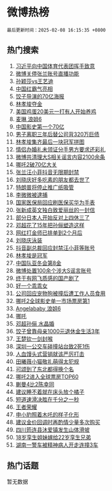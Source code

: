 # 微博热榜

`最后更新时间：2025-02-08 16:15:35 +0800`

## 热门搜索

1. [习近平向中国体育代表团挥手致意](https://m.weibo.cn/search?containerid=100103type%3D1%26t%3D10%26q%3D%23%E4%B9%A0%E8%BF%91%E5%B9%B3%E5%90%91%E4%B8%AD%E5%9B%BD%E4%BD%93%E8%82%B2%E4%BB%A3%E8%A1%A8%E5%9B%A2%E6%8C%A5%E6%89%8B%E8%87%B4%E6%84%8F%23&stream_entry_id=51&isnewpage=1&extparam=seat%3D1%26pos%3D0%26filter_type%3Drealtimehot%26stream_entry_id%3D51%26c_type%3D51%26dgr%3D0%26cate%3D10103%26q%3D%2523%25E4%25B9%25A0%25E8%25BF%2591%25E5%25B9%25B3%25E5%2590%2591%25E4%25B8%25AD%25E5%259B%25BD%25E4%25BD%2593%25E8%2582%25B2%25E4%25BB%25A3%25E8%25A1%25A8%25E5%259B%25A2%25E6%258C%25A5%25E6%2589%258B%25E8%2587%25B4%25E6%2584%258F%2523%26display_time%3D1739002533%26pre_seqid%3D173900253388201130288129)
1. [微博关停张兰账号直播功能](https://m.weibo.cn/search?containerid=100103type%3D1%26t%3D10%26q%3D%23%E5%BE%AE%E5%8D%9A%E5%85%B3%E5%81%9C%E5%BC%A0%E5%85%B0%E8%B4%A6%E5%8F%B7%E7%9B%B4%E6%92%AD%E5%8A%9F%E8%83%BD%23&stream_entry_id=31&isnewpage=1&extparam=seat%3D1%26pos%3D0%26lcate%3D5001%26realpos%3D1%26q%3D%2523%25E5%25BE%25AE%25E5%258D%259A%25E5%2585%25B3%25E5%2581%259C%25E5%25BC%25A0%25E5%2585%25B0%25E8%25B4%25A6%25E5%258F%25B7%25E7%259B%25B4%25E6%2592%25AD%25E5%258A%259F%25E8%2583%25BD%2523%26dgr%3D0%26filter_type%3Drealtimehot%26flag%3D4%26c_type%3D31%26stream_entry_id%3D31%26cate%3D5001%26band_rank%3D1%26display_time%3D1739002533%26pre_seqid%3D173900253388201130288129)
1. [孙颖莎vs王艺迪](https://m.weibo.cn/search?containerid=100103type%3D1%26t%3D10%26q%3D%23%E5%AD%99%E9%A2%96%E8%8E%8Evs%E7%8E%8B%E8%89%BA%E8%BF%AA%23&stream_entry_id=31&isnewpage=1&extparam=seat%3D1%26pos%3D1%26lcate%3D5001%26realpos%3D2%26q%3D%2523%25E5%25AD%2599%25E9%25A2%2596%25E8%258E%258Evs%25E7%258E%258B%25E8%2589%25BA%25E8%25BF%25AA%2523%26dgr%3D0%26filter_type%3Drealtimehot%26flag%3D1%26c_type%3D31%26stream_entry_id%3D31%26cate%3D5001%26band_rank%3D2%26display_time%3D1739002533%26pre_seqid%3D173900253388201130288129)
1. [中国红霸气亮相](https://m.weibo.cn/search?containerid=100103type%3D1%26t%3D10%26q%3D%23%E4%B8%AD%E5%9B%BD%E7%BA%A2%E9%9C%B8%E6%B0%94%E4%BA%AE%E7%9B%B8%23&stream_entry_id=31&isnewpage=1&extparam=seat%3D1%26pos%3D2%26lcate%3D5001%26realpos%3D3%26q%3D%2523%25E4%25B8%25AD%25E5%259B%25BD%25E7%25BA%25A2%25E9%259C%25B8%25E6%25B0%2594%25E4%25BA%25AE%25E7%259B%25B8%2523%26dgr%3D0%26filter_type%3Drealtimehot%26flag%3D0%26c_type%3D31%26stream_entry_id%3D31%26cate%3D5001%26band_rank%3D3%26display_time%3D1739002533%26pre_seqid%3D173900253388201130288129)
1. [饺子导演的70亿海报](https://m.weibo.cn/search?containerid=100103type%3D1%26t%3D10%26q%3D%23%E9%A5%BA%E5%AD%90%E5%AF%BC%E6%BC%94%E7%9A%8470%E4%BA%BF%E6%B5%B7%E6%8A%A5%23&stream_entry_id=31&isnewpage=1&extparam=seat%3D1%26pos%3D3%26lcate%3D5001%26realpos%3D4%26q%3D%2523%25E9%25A5%25BA%25E5%25AD%2590%25E5%25AF%25BC%25E6%25BC%2594%25E7%259A%258470%25E4%25BA%25BF%25E6%25B5%25B7%25E6%258A%25A5%2523%26dgr%3D0%26filter_type%3Drealtimehot%26flag%3D2%26c_type%3D31%26stream_entry_id%3D31%26cate%3D5001%26band_rank%3D4%26display_time%3D1739002533%26pre_seqid%3D173900253388201130288129)
1. [林孝埈夺金](https://m.weibo.cn/search?containerid=100103type%3D1%26t%3D10%26q%3D%23%E6%9E%97%E5%AD%9D%E5%9F%88%E5%A4%BA%E9%87%91%23&stream_entry_id=31&isnewpage=1&extparam=seat%3D1%26pos%3D4%26lcate%3D5001%26realpos%3D5%26q%3D%2523%25E6%259E%2597%25E5%25AD%259D%25E5%259F%2588%25E5%25A4%25BA%25E9%2587%2591%2523%26dgr%3D0%26filter_type%3Drealtimehot%26flag%3D16%26c_type%3D31%26stream_entry_id%3D31%26cate%3D5001%26band_rank%3D5%26display_time%3D1739002533%26pre_seqid%3D173900253388201130288129)
1. [美国鸡蛋20美元一打有人开始养鸡](https://m.weibo.cn/search?containerid=100103type%3D1%26t%3D10%26q%3D%23%E7%BE%8E%E5%9B%BD%E9%B8%A1%E8%9B%8B20%E7%BE%8E%E5%85%83%E4%B8%80%E6%89%93%E6%9C%89%E4%BA%BA%E5%BC%80%E5%A7%8B%E5%85%BB%E9%B8%A1%23&stream_entry_id=31&isnewpage=1&extparam=seat%3D1%26pos%3D5%26lcate%3D5001%26realpos%3D6%26q%3D%2523%25E7%25BE%258E%25E5%259B%25BD%25E9%25B8%25A1%25E8%259B%258B20%25E7%25BE%258E%25E5%2585%2583%25E4%25B8%2580%25E6%2589%2593%25E6%259C%2589%25E4%25BA%25BA%25E5%25BC%2580%25E5%25A7%258B%25E5%2585%25BB%25E9%25B8%25A1%2523%26dgr%3D0%26filter_type%3Drealtimehot%26flag%3D1%26c_type%3D31%26stream_entry_id%3D31%26cate%3D5001%26band_rank%3D6%26display_time%3D1739002533%26pre_seqid%3D173900253388201130288129)
1. [麦琳 浪姐6](https://m.weibo.cn/search?containerid=100103type%3D1%26t%3D10%26q%3D%E9%BA%A6%E7%90%B3+%E6%B5%AA%E5%A7%906&stream_entry_id=31&isnewpage=1&extparam=seat%3D1%26pos%3D6%26lcate%3D5001%26realpos%3D7%26q%3D%25E9%25BA%25A6%25E7%2590%25B3%2520%25E6%25B5%25AA%25E5%25A7%25906%26dgr%3D0%26filter_type%3Drealtimehot%26flag%3D1%26c_type%3D31%26stream_entry_id%3D31%26cate%3D5001%26band_rank%3D7%26display_time%3D1739002533%26pre_seqid%3D173900253388201130288129)
1. [中国影史第一个70亿](https://m.weibo.cn/search?containerid=100103type%3D1%26t%3D10%26q%3D%23%E4%B8%AD%E5%9B%BD%E5%BD%B1%E5%8F%B2%E7%AC%AC%E4%B8%80%E4%B8%AA70%E4%BA%BF%23&stream_entry_id=31&isnewpage=1&extparam=seat%3D1%26pos%3D7%26lcate%3D5001%26realpos%3D8%26q%3D%2523%25E4%25B8%25AD%25E5%259B%25BD%25E5%25BD%25B1%25E5%258F%25B2%25E7%25AC%25AC%25E4%25B8%2580%25E4%25B8%25AA70%25E4%25BA%25BF%2523%26dgr%3D0%26filter_type%3Drealtimehot%26flag%3D0%26c_type%3D31%26stream_entry_id%3D31%26cate%3D5001%26band_rank%3D8%26display_time%3D1739002533%26pre_seqid%3D173900253388201130288129)
1. [男子离职三年后替公司背320万巨债](https://m.weibo.cn/search?containerid=100103type%3D1%26t%3D10%26q%3D%23%E7%94%B7%E5%AD%90%E7%A6%BB%E8%81%8C%E4%B8%89%E5%B9%B4%E5%90%8E%E6%9B%BF%E5%85%AC%E5%8F%B8%E8%83%8C320%E4%B8%87%E5%B7%A8%E5%80%BA%23&stream_entry_id=31&isnewpage=1&extparam=seat%3D1%26pos%3D8%26lcate%3D5001%26realpos%3D9%26q%3D%2523%25E7%2594%25B7%25E5%25AD%2590%25E7%25A6%25BB%25E8%2581%258C%25E4%25B8%2589%25E5%25B9%25B4%25E5%2590%258E%25E6%259B%25BF%25E5%2585%25AC%25E5%258F%25B8%25E8%2583%258C320%25E4%25B8%2587%25E5%25B7%25A8%25E5%2580%25BA%2523%26dgr%3D0%26filter_type%3Drealtimehot%26flag%3D1%26c_type%3D31%26stream_entry_id%3D31%26cate%3D5001%26band_rank%3D9%26display_time%3D1739002533%26pre_seqid%3D173900253388201130288129)
1. [林孝埈集齐最后一块冠军拼图](https://m.weibo.cn/search?containerid=100103type%3D1%26t%3D10%26q%3D%23%E6%9E%97%E5%AD%9D%E5%9F%88%E9%9B%86%E9%BD%90%E6%9C%80%E5%90%8E%E4%B8%80%E5%9D%97%E5%86%A0%E5%86%9B%E6%8B%BC%E5%9B%BE%23&stream_entry_id=31&isnewpage=1&extparam=seat%3D1%26pos%3D9%26lcate%3D5001%26realpos%3D10%26q%3D%2523%25E6%259E%2597%25E5%25AD%259D%25E5%259F%2588%25E9%259B%2586%25E9%25BD%2590%25E6%259C%2580%25E5%2590%258E%25E4%25B8%2580%25E5%259D%2597%25E5%2586%25A0%25E5%2586%259B%25E6%258B%25BC%25E5%259B%25BE%2523%26dgr%3D0%26filter_type%3Drealtimehot%26flag%3D1%26c_type%3D31%26stream_entry_id%3D31%26cate%3D5001%26band_rank%3D10%26display_time%3D1739002533%26pre_seqid%3D173900253388201130288129)
1. [情侣办婚礼未领证分手男方要求还彩礼](https://m.weibo.cn/search?containerid=100103type%3D1%26t%3D10%26q%3D%23%E6%83%85%E4%BE%A3%E5%8A%9E%E5%A9%9A%E7%A4%BC%E6%9C%AA%E9%A2%86%E8%AF%81%E5%88%86%E6%89%8B%E7%94%B7%E6%96%B9%E8%A6%81%E6%B1%82%E8%BF%98%E5%BD%A9%E7%A4%BC%23&stream_entry_id=31&isnewpage=1&extparam=seat%3D1%26pos%3D10%26lcate%3D5001%26realpos%3D11%26q%3D%2523%25E6%2583%2585%25E4%25BE%25A3%25E5%258A%259E%25E5%25A9%259A%25E7%25A4%25BC%25E6%259C%25AA%25E9%25A2%2586%25E8%25AF%2581%25E5%2588%2586%25E6%2589%258B%25E7%2594%25B7%25E6%2596%25B9%25E8%25A6%2581%25E6%25B1%2582%25E8%25BF%2598%25E5%25BD%25A9%25E7%25A4%25BC%2523%26dgr%3D0%26filter_type%3Drealtimehot%26flag%3D1%26c_type%3D31%26stream_entry_id%3D31%26cate%3D5001%26band_rank%3D11%26display_time%3D1739002533%26pre_seqid%3D173900253388201130288129)
1. [微博共清理大S相关谣言内容2100余条](https://m.weibo.cn/search?containerid=100103type%3D1%26t%3D10%26q%3D%23%E5%BE%AE%E5%8D%9A%E5%85%B1%E6%B8%85%E7%90%86%E5%A4%A7S%E7%9B%B8%E5%85%B3%E8%B0%A3%E8%A8%80%E5%86%85%E5%AE%B92100%E4%BD%99%E6%9D%A1%23&stream_entry_id=31&isnewpage=1&extparam=seat%3D1%26pos%3D11%26lcate%3D5001%26realpos%3D12%26q%3D%2523%25E5%25BE%25AE%25E5%258D%259A%25E5%2585%25B1%25E6%25B8%2585%25E7%2590%2586%25E5%25A4%25A7S%25E7%259B%25B8%25E5%2585%25B3%25E8%25B0%25A3%25E8%25A8%2580%25E5%2586%2585%25E5%25AE%25B92100%25E4%25BD%2599%25E6%259D%25A1%2523%26dgr%3D0%26filter_type%3Drealtimehot%26flag%3D1%26c_type%3D31%26stream_entry_id%3D31%26cate%3D5001%26band_rank%3D12%26display_time%3D1739002533%26pre_seqid%3D173900253388201130288129)
1. [哪吒2破70亿大关](https://m.weibo.cn/search?containerid=100103type%3D1%26t%3D10%26q%3D%23%E5%93%AA%E5%90%922%E7%A0%B470%E4%BA%BF%E5%A4%A7%E5%85%B3%23&stream_entry_id=31&isnewpage=1&extparam=seat%3D1%26pos%3D12%26lcate%3D5001%26realpos%3D13%26q%3D%2523%25E5%2593%25AA%25E5%2590%25922%25E7%25A0%25B470%25E4%25BA%25BF%25E5%25A4%25A7%25E5%2585%25B3%2523%26dgr%3D0%26filter_type%3Drealtimehot%26flag%3D0%26c_type%3D31%26stream_entry_id%3D31%26cate%3D5001%26band_rank%3D13%26display_time%3D1739002533%26pre_seqid%3D173900253388201130288129)
1. [张兰汪小菲抖音无限期封禁](https://m.weibo.cn/search?containerid=100103type%3D1%26t%3D10%26q%3D%23%E5%BC%A0%E5%85%B0%E6%B1%AA%E5%B0%8F%E8%8F%B2%E6%8A%96%E9%9F%B3%E6%97%A0%E9%99%90%E6%9C%9F%E5%B0%81%E7%A6%81%23&stream_entry_id=31&isnewpage=1&extparam=seat%3D1%26pos%3D13%26lcate%3D5001%26realpos%3D14%26q%3D%2523%25E5%25BC%25A0%25E5%2585%25B0%25E6%25B1%25AA%25E5%25B0%258F%25E8%258F%25B2%25E6%258A%2596%25E9%259F%25B3%25E6%2597%25A0%25E9%2599%2590%25E6%259C%259F%25E5%25B0%2581%25E7%25A6%2581%2523%26dgr%3D0%26filter_type%3Drealtimehot%26flag%3D2%26c_type%3D31%26stream_entry_id%3D31%26cate%3D5001%26band_rank%3D14%26display_time%3D1739002533%26pre_seqid%3D173900253388201130288129)
1. [刘晓庆好多吃素的朋友都去世了](https://m.weibo.cn/search?containerid=100103type%3D1%26t%3D10%26q%3D%23%E5%88%98%E6%99%93%E5%BA%86%E5%A5%BD%E5%A4%9A%E5%90%83%E7%B4%A0%E7%9A%84%E6%9C%8B%E5%8F%8B%E9%83%BD%E5%8E%BB%E4%B8%96%E4%BA%86%23&stream_entry_id=31&isnewpage=1&extparam=seat%3D1%26pos%3D14%26lcate%3D5001%26realpos%3D15%26q%3D%2523%25E5%2588%2598%25E6%2599%2593%25E5%25BA%2586%25E5%25A5%25BD%25E5%25A4%259A%25E5%2590%2583%25E7%25B4%25A0%25E7%259A%2584%25E6%259C%258B%25E5%258F%258B%25E9%2583%25BD%25E5%258E%25BB%25E4%25B8%2596%25E4%25BA%2586%2523%26dgr%3D0%26filter_type%3Drealtimehot%26flag%3D2%26c_type%3D31%26stream_entry_id%3D31%26cate%3D5001%26band_rank%3D15%26display_time%3D1739002533%26pre_seqid%3D173900253388201130288129)
1. [特朗普将停止推广纸吸管](https://m.weibo.cn/search?containerid=100103type%3D1%26t%3D10%26q%3D%23%E7%89%B9%E6%9C%97%E6%99%AE%E5%B0%86%E5%81%9C%E6%AD%A2%E6%8E%A8%E5%B9%BF%E7%BA%B8%E5%90%B8%E7%AE%A1%23&stream_entry_id=31&isnewpage=1&extparam=seat%3D1%26pos%3D15%26lcate%3D5001%26realpos%3D16%26q%3D%2523%25E7%2589%25B9%25E6%259C%2597%25E6%2599%25AE%25E5%25B0%2586%25E5%2581%259C%25E6%25AD%25A2%25E6%258E%25A8%25E5%25B9%25BF%25E7%25BA%25B8%25E5%2590%25B8%25E7%25AE%25A1%2523%26dgr%3D0%26filter_type%3Drealtimehot%26flag%3D1%26c_type%3D31%26stream_entry_id%3D31%26cate%3D5001%26band_rank%3D16%26display_time%3D1739002533%26pre_seqid%3D173900253388201130288129)
1. [李微微被逮捕](https://m.weibo.cn/search?containerid=100103type%3D1%26t%3D10%26q%3D%23%E6%9D%8E%E5%BE%AE%E5%BE%AE%E8%A2%AB%E9%80%AE%E6%8D%95%23&stream_entry_id=31&isnewpage=1&extparam=seat%3D1%26pos%3D16%26lcate%3D5001%26realpos%3D17%26q%3D%2523%25E6%259D%258E%25E5%25BE%25AE%25E5%25BE%25AE%25E8%25A2%25AB%25E9%2580%25AE%25E6%258D%2595%2523%26dgr%3D0%26filter_type%3Drealtimehot%26flag%3D0%26c_type%3D31%26stream_entry_id%3D31%26cate%3D5001%26band_rank%3D17%26display_time%3D1739002533%26pre_seqid%3D173900253388201130288129)
1. [国家医保局回应刷医保买华为手表](https://m.weibo.cn/search?containerid=100103type%3D1%26t%3D10%26q%3D%23%E5%9B%BD%E5%AE%B6%E5%8C%BB%E4%BF%9D%E5%B1%80%E5%9B%9E%E5%BA%94%E5%88%B7%E5%8C%BB%E4%BF%9D%E4%B9%B0%E5%8D%8E%E4%B8%BA%E6%89%8B%E8%A1%A8%23&stream_entry_id=31&isnewpage=1&extparam=seat%3D1%26pos%3D17%26lcate%3D5001%26realpos%3D18%26q%3D%2523%25E5%259B%25BD%25E5%25AE%25B6%25E5%258C%25BB%25E4%25BF%259D%25E5%25B1%2580%25E5%259B%259E%25E5%25BA%2594%25E5%2588%25B7%25E5%258C%25BB%25E4%25BF%259D%25E4%25B9%25B0%25E5%258D%258E%25E4%25B8%25BA%25E6%2589%258B%25E8%25A1%25A8%2523%26dgr%3D0%26filter_type%3Drealtimehot%26flag%3D0%26c_type%3D31%26stream_entry_id%3D31%26cate%3D5001%26band_rank%3D18%26display_time%3D1739002533%26pre_seqid%3D173900253388201130288129)
1. [张新成英文独白致爱丽丝的一封信](https://m.weibo.cn/search?containerid=100103type%3D1%26t%3D10%26q%3D%E5%BC%A0%E6%96%B0%E6%88%90%E8%8B%B1%E6%96%87%E7%8B%AC%E7%99%BD%E8%87%B4%E7%88%B1%E4%B8%BD%E4%B8%9D%E7%9A%84%E4%B8%80%E5%B0%81%E4%BF%A1&stream_entry_id=31&isnewpage=1&extparam=seat%3D1%26pos%3D18%26lcate%3D5001%26realpos%3D19%26q%3D%25E5%25BC%25A0%25E6%2596%25B0%25E6%2588%2590%25E8%258B%25B1%25E6%2596%2587%25E7%258B%25AC%25E7%2599%25BD%25E8%2587%25B4%25E7%2588%25B1%25E4%25B8%25BD%25E4%25B8%259D%25E7%259A%2584%25E4%25B8%2580%25E5%25B0%2581%25E4%25BF%25A1%26dgr%3D0%26filter_type%3Drealtimehot%26flag%3D1%26c_type%3D31%26stream_entry_id%3D31%26cate%3D5001%26band_rank%3D19%26display_time%3D1739002533%26pre_seqid%3D173900253388201130288129)
1. [部分日本人开始反对上四休三了](https://m.weibo.cn/search?containerid=100103type%3D1%26t%3D10%26q%3D%23%E9%83%A8%E5%88%86%E6%97%A5%E6%9C%AC%E4%BA%BA%E5%BC%80%E5%A7%8B%E5%8F%8D%E5%AF%B9%E4%B8%8A%E5%9B%9B%E4%BC%91%E4%B8%89%E4%BA%86%23&stream_entry_id=31&isnewpage=1&extparam=seat%3D1%26pos%3D19%26lcate%3D5001%26realpos%3D20%26q%3D%2523%25E9%2583%25A8%25E5%2588%2586%25E6%2597%25A5%25E6%259C%25AC%25E4%25BA%25BA%25E5%25BC%2580%25E5%25A7%258B%25E5%258F%258D%25E5%25AF%25B9%25E4%25B8%258A%25E5%259B%259B%25E4%25BC%2591%25E4%25B8%2589%25E4%25BA%2586%2523%26dgr%3D0%26filter_type%3Drealtimehot%26flag%3D1%26c_type%3D31%26stream_entry_id%3D31%26cate%3D5001%26band_rank%3D20%26display_time%3D1739002533%26pre_seqid%3D173900253388201130288129)
1. [邓超花了15年把孙俪塑造这样](https://m.weibo.cn/search?containerid=100103type%3D1%26t%3D10%26q%3D%23%E9%82%93%E8%B6%85%E8%8A%B1%E4%BA%8615%E5%B9%B4%E6%8A%8A%E5%AD%99%E4%BF%AA%E5%A1%91%E9%80%A0%E8%BF%99%E6%A0%B7%23&stream_entry_id=31&isnewpage=1&extparam=seat%3D1%26pos%3D20%26lcate%3D5001%26realpos%3D21%26q%3D%2523%25E9%2582%2593%25E8%25B6%2585%25E8%258A%25B1%25E4%25BA%258615%25E5%25B9%25B4%25E6%258A%258A%25E5%25AD%2599%25E4%25BF%25AA%25E5%25A1%2591%25E9%2580%25A0%25E8%25BF%2599%25E6%25A0%25B7%2523%26dgr%3D0%26filter_type%3Drealtimehot%26flag%3D2%26c_type%3D31%26stream_entry_id%3D31%26cate%3D5001%26band_rank%3D21%26display_time%3D1739002533%26pre_seqid%3D173900253388201130288129)
1. [网红打金师已排单到2个月后](https://m.weibo.cn/search?containerid=100103type%3D1%26t%3D10%26q%3D%23%E7%BD%91%E7%BA%A2%E6%89%93%E9%87%91%E5%B8%88%E5%B7%B2%E6%8E%92%E5%8D%95%E5%88%B02%E4%B8%AA%E6%9C%88%E5%90%8E%23&stream_entry_id=31&isnewpage=1&extparam=seat%3D1%26pos%3D21%26lcate%3D5001%26realpos%3D22%26q%3D%2523%25E7%25BD%2591%25E7%25BA%25A2%25E6%2589%2593%25E9%2587%2591%25E5%25B8%2588%25E5%25B7%25B2%25E6%258E%2592%25E5%258D%2595%25E5%2588%25B02%25E4%25B8%25AA%25E6%259C%2588%25E5%2590%258E%2523%26dgr%3D0%26filter_type%3Drealtimehot%26flag%3D1%26c_type%3D31%26stream_entry_id%3D31%26cate%3D5001%26band_rank%3D22%26display_time%3D1739002533%26pre_seqid%3D173900253388201130288129)
1. [刘晓庆泳装](https://m.weibo.cn/search?containerid=100103type%3D1%26t%3D10%26q%3D%E5%88%98%E6%99%93%E5%BA%86%E6%B3%B3%E8%A3%85&stream_entry_id=31&isnewpage=1&extparam=seat%3D1%26pos%3D22%26lcate%3D5001%26realpos%3D23%26q%3D%25E5%2588%2598%25E6%2599%2593%25E5%25BA%2586%25E6%25B3%25B3%25E8%25A3%2585%26dgr%3D0%26filter_type%3Drealtimehot%26flag%3D1%26c_type%3D31%26stream_entry_id%3D31%26cate%3D5001%26band_rank%3D23%26display_time%3D1739002533%26pre_seqid%3D173900253388201130288129)
1. [抖音副总裁回应封禁汪小菲等账号](https://m.weibo.cn/search?containerid=100103type%3D1%26t%3D10%26q%3D%23%E6%8A%96%E9%9F%B3%E5%89%AF%E6%80%BB%E8%A3%81%E5%9B%9E%E5%BA%94%E5%B0%81%E7%A6%81%E6%B1%AA%E5%B0%8F%E8%8F%B2%E7%AD%89%E8%B4%A6%E5%8F%B7%23&stream_entry_id=31&isnewpage=1&extparam=seat%3D1%26pos%3D23%26lcate%3D5001%26realpos%3D24%26q%3D%2523%25E6%258A%2596%25E9%259F%25B3%25E5%2589%25AF%25E6%2580%25BB%25E8%25A3%2581%25E5%259B%259E%25E5%25BA%2594%25E5%25B0%2581%25E7%25A6%2581%25E6%25B1%25AA%25E5%25B0%258F%25E8%258F%25B2%25E7%25AD%2589%25E8%25B4%25A6%25E5%258F%25B7%2523%26dgr%3D0%26filter_type%3Drealtimehot%26flag%3D0%26c_type%3D31%26stream_entry_id%3D31%26cate%3D5001%26band_rank%3D24%26display_time%3D1739002533%26pre_seqid%3D173900253388201130288129)
1. [林孝埈是冠军](https://m.weibo.cn/search?containerid=100103type%3D1%26t%3D10%26q%3D%23%E6%9E%97%E5%AD%9D%E5%9F%88%E6%98%AF%E5%86%A0%E5%86%9B%23&stream_entry_id=31&isnewpage=1&extparam=seat%3D1%26pos%3D24%26lcate%3D5001%26realpos%3D25%26q%3D%2523%25E6%259E%2597%25E5%25AD%259D%25E5%259F%2588%25E6%2598%25AF%25E5%2586%25A0%25E5%2586%259B%2523%26dgr%3D0%26filter_type%3Drealtimehot%26flag%3D0%26c_type%3D31%26stream_entry_id%3D31%26cate%3D5001%26band_rank%3D25%26display_time%3D1739002533%26pre_seqid%3D173900253388201130288129)
1. [中国队亚冬会第8金](https://m.weibo.cn/search?containerid=100103type%3D1%26t%3D10%26q%3D%E4%B8%AD%E5%9B%BD%E9%98%9F%E4%BA%9A%E5%86%AC%E4%BC%9A%E7%AC%AC8%E9%87%91&stream_entry_id=31&isnewpage=1&extparam=seat%3D1%26pos%3D25%26lcate%3D5001%26realpos%3D26%26q%3D%25E4%25B8%25AD%25E5%259B%25BD%25E9%2598%259F%25E4%25BA%259A%25E5%2586%25AC%25E4%25BC%259A%25E7%25AC%25AC8%25E9%2587%2591%26dgr%3D0%26filter_type%3Drealtimehot%26flag%3D1%26c_type%3D31%26stream_entry_id%3D31%26cate%3D5001%26band_rank%3D26%26display_time%3D1739002533%26pre_seqid%3D173900253388201130288129)
1. [微博处置100余个涉大S谣言账号](https://m.weibo.cn/search?containerid=100103type%3D1%26t%3D10%26q%3D%23%E5%BE%AE%E5%8D%9A%E5%A4%84%E7%BD%AE100%E4%BD%99%E4%B8%AA%E6%B6%89%E5%A4%A7S%E8%B0%A3%E8%A8%80%E8%B4%A6%E5%8F%B7%23&stream_entry_id=31&isnewpage=1&extparam=seat%3D1%26pos%3D26%26lcate%3D5001%26realpos%3D27%26q%3D%2523%25E5%25BE%25AE%25E5%258D%259A%25E5%25A4%2584%25E7%25BD%25AE100%25E4%25BD%2599%25E4%25B8%25AA%25E6%25B6%2589%25E5%25A4%25A7S%25E8%25B0%25A3%25E8%25A8%2580%25E8%25B4%25A6%25E5%258F%25B7%2523%26dgr%3D0%26filter_type%3Drealtimehot%26flag%3D1%26c_type%3D31%26stream_entry_id%3D31%26cate%3D5001%26band_rank%3D27%26display_time%3D1739002533%26pre_seqid%3D173900253388201130288129)
1. [终于有网飞质感的国产剧了](https://m.weibo.cn/search?containerid=100103type%3D1%26t%3D10%26q%3D%E7%BB%88%E4%BA%8E%E6%9C%89%E7%BD%91%E9%A3%9E%E8%B4%A8%E6%84%9F%E7%9A%84%E5%9B%BD%E4%BA%A7%E5%89%A7%E4%BA%86&stream_entry_id=31&isnewpage=1&extparam=seat%3D1%26pos%3D27%26lcate%3D5001%26realpos%3D28%26q%3D%25E7%25BB%2588%25E4%25BA%258E%25E6%259C%2589%25E7%25BD%2591%25E9%25A3%259E%25E8%25B4%25A8%25E6%2584%259F%25E7%259A%2584%25E5%259B%25BD%25E4%25BA%25A7%25E5%2589%25A7%25E4%25BA%2586%26dgr%3D0%26filter_type%3Drealtimehot%26flag%3D1%26c_type%3D31%26stream_entry_id%3D31%26cate%3D5001%26band_rank%3D28%26display_time%3D1739002533%26pre_seqid%3D173900253388201130288129)
1. [好一个乖乖女](https://m.weibo.cn/search?containerid=100103type%3D1%26t%3D10%26q%3D%23%E5%A5%BD%E4%B8%80%E4%B8%AA%E4%B9%96%E4%B9%96%E5%A5%B3%23&stream_entry_id=31&isnewpage=1&extparam=seat%3D1%26pos%3D28%26lcate%3D5001%26realpos%3D29%26q%3D%2523%25E5%25A5%25BD%25E4%25B8%2580%25E4%25B8%25AA%25E4%25B9%2596%25E4%25B9%2596%25E5%25A5%25B3%2523%26dgr%3D0%26filter_type%3Drealtimehot%26flag%3D0%26c_type%3D31%26stream_entry_id%3D31%26cate%3D5001%26band_rank%3D29%26display_time%3D1739002533%26pre_seqid%3D173900253388201130288129)
1. [公司回应宠物狗被撞后遭工作人员食用](https://m.weibo.cn/search?containerid=100103type%3D1%26t%3D10%26q%3D%23%E5%85%AC%E5%8F%B8%E5%9B%9E%E5%BA%94%E5%AE%A0%E7%89%A9%E7%8B%97%E8%A2%AB%E6%92%9E%E5%90%8E%E9%81%AD%E5%B7%A5%E4%BD%9C%E4%BA%BA%E5%91%98%E9%A3%9F%E7%94%A8%23&stream_entry_id=31&isnewpage=1&extparam=seat%3D1%26pos%3D29%26lcate%3D5001%26realpos%3D30%26q%3D%2523%25E5%2585%25AC%25E5%258F%25B8%25E5%259B%259E%25E5%25BA%2594%25E5%25AE%25A0%25E7%2589%25A9%25E7%258B%2597%25E8%25A2%25AB%25E6%2592%259E%25E5%2590%258E%25E9%2581%25AD%25E5%25B7%25A5%25E4%25BD%259C%25E4%25BA%25BA%25E5%2591%2598%25E9%25A3%259F%25E7%2594%25A8%2523%26dgr%3D0%26filter_type%3Drealtimehot%26flag%3D1%26c_type%3D31%26stream_entry_id%3D31%26cate%3D5001%26band_rank%3D30%26display_time%3D1739002533%26pre_seqid%3D173900253388201130288129)
1. [哪吒2全球影史单一市场票房第1](https://m.weibo.cn/search?containerid=100103type%3D1%26t%3D10%26q%3D%23%E5%93%AA%E5%90%922%E5%85%A8%E7%90%83%E5%BD%B1%E5%8F%B2%E5%8D%95%E4%B8%80%E5%B8%82%E5%9C%BA%E7%A5%A8%E6%88%BF%E7%AC%AC1%23&stream_entry_id=31&isnewpage=1&extparam=seat%3D1%26pos%3D30%26lcate%3D5001%26realpos%3D31%26q%3D%2523%25E5%2593%25AA%25E5%2590%25922%25E5%2585%25A8%25E7%2590%2583%25E5%25BD%25B1%25E5%258F%25B2%25E5%258D%2595%25E4%25B8%2580%25E5%25B8%2582%25E5%259C%25BA%25E7%25A5%25A8%25E6%2588%25BF%25E7%25AC%25AC1%2523%26dgr%3D0%26filter_type%3Drealtimehot%26flag%3D0%26c_type%3D31%26stream_entry_id%3D31%26cate%3D5001%26band_rank%3D31%26display_time%3D1739002533%26pre_seqid%3D173900253388201130288129)
1. [Angelababy 浪姐6](https://m.weibo.cn/search?containerid=100103type%3D1%26t%3D10%26q%3DAngelababy+%E6%B5%AA%E5%A7%906&stream_entry_id=31&isnewpage=1&extparam=seat%3D1%26pos%3D31%26lcate%3D5001%26realpos%3D32%26q%3DAngelababy%2520%25E6%25B5%25AA%25E5%25A7%25906%26dgr%3D0%26filter_type%3Drealtimehot%26flag%3D0%26c_type%3D31%26stream_entry_id%3D31%26cate%3D5001%26band_rank%3D32%26display_time%3D1739002533%26pre_seqid%3D173900253388201130288129)
1. [哪吒](https://m.weibo.cn/search?containerid=100103type%3D1%26t%3D10%26q%3D%E5%93%AA%E5%90%92&stream_entry_id=31&isnewpage=1&extparam=seat%3D1%26pos%3D32%26lcate%3D5001%26realpos%3D33%26q%3D%25E5%2593%25AA%25E5%2590%2592%26dgr%3D0%26filter_type%3Drealtimehot%26flag%3D0%26c_type%3D31%26stream_entry_id%3D31%26cate%3D5001%26band_rank%3D33%26display_time%3D1739002533%26pre_seqid%3D173900253388201130288129)
1. [邓超孙俪 水晶婚](https://m.weibo.cn/search?containerid=100103type%3D1%26t%3D10%26q%3D%E9%82%93%E8%B6%85%E5%AD%99%E4%BF%AA+%E6%B0%B4%E6%99%B6%E5%A9%9A&stream_entry_id=31&isnewpage=1&extparam=seat%3D1%26pos%3D33%26lcate%3D5001%26realpos%3D34%26q%3D%25E9%2582%2593%25E8%25B6%2585%25E5%25AD%2599%25E4%25BF%25AA%2520%25E6%25B0%25B4%25E6%2599%25B6%25E5%25A9%259A%26dgr%3D0%26filter_type%3Drealtimehot%26flag%3D1%26c_type%3D31%26stream_entry_id%3D31%26cate%3D5001%26band_rank%3D34%26display_time%3D1739002533%26pre_seqid%3D173900253388201130288129)
1. [饺子曾靠母亲1000元退休金生活3年](https://m.weibo.cn/search?containerid=100103type%3D1%26t%3D10%26q%3D%23%E9%A5%BA%E5%AD%90%E6%9B%BE%E9%9D%A0%E6%AF%8D%E4%BA%B21000%E5%85%83%E9%80%80%E4%BC%91%E9%87%91%E7%94%9F%E6%B4%BB3%E5%B9%B4%23&stream_entry_id=31&isnewpage=1&extparam=seat%3D1%26pos%3D34%26lcate%3D5001%26realpos%3D35%26q%3D%2523%25E9%25A5%25BA%25E5%25AD%2590%25E6%259B%25BE%25E9%259D%25A0%25E6%25AF%258D%25E4%25BA%25B21000%25E5%2585%2583%25E9%2580%2580%25E4%25BC%2591%25E9%2587%2591%25E7%2594%259F%25E6%25B4%25BB3%25E5%25B9%25B4%2523%26dgr%3D0%26filter_type%3Drealtimehot%26flag%3D0%26c_type%3D31%26stream_entry_id%3D31%26cate%3D5001%26band_rank%3D35%26display_time%3D1739002533%26pre_seqid%3D173900253388201130288129)
1. [王楚钦一剑封喉](https://m.weibo.cn/search?containerid=100103type%3D1%26t%3D10%26q%3D%E7%8E%8B%E6%A5%9A%E9%92%A6%E4%B8%80%E5%89%91%E5%B0%81%E5%96%89&stream_entry_id=31&isnewpage=1&extparam=seat%3D1%26pos%3D35%26lcate%3D5001%26realpos%3D36%26q%3D%25E7%258E%258B%25E6%25A5%259A%25E9%2592%25A6%25E4%25B8%2580%25E5%2589%2591%25E5%25B0%2581%25E5%2596%2589%26dgr%3D0%26filter_type%3Drealtimehot%26flag%3D1%26c_type%3D31%26stream_entry_id%3D31%26cate%3D5001%26band_rank%3D36%26display_time%3D1739002533%26pre_seqid%3D173900253388201130288129)
1. [深圳一公交车碰撞站台致2死1伤](https://m.weibo.cn/search?containerid=100103type%3D1%26t%3D10%26q%3D%23%E6%B7%B1%E5%9C%B3%E4%B8%80%E5%85%AC%E4%BA%A4%E8%BD%A6%E7%A2%B0%E6%92%9E%E7%AB%99%E5%8F%B0%E8%87%B42%E6%AD%BB1%E4%BC%A4%23&stream_entry_id=31&isnewpage=1&extparam=seat%3D1%26pos%3D36%26lcate%3D5001%26realpos%3D37%26q%3D%2523%25E6%25B7%25B1%25E5%259C%25B3%25E4%25B8%2580%25E5%2585%25AC%25E4%25BA%25A4%25E8%25BD%25A6%25E7%25A2%25B0%25E6%2592%259E%25E7%25AB%2599%25E5%258F%25B0%25E8%2587%25B42%25E6%25AD%25BB1%25E4%25BC%25A4%2523%26dgr%3D0%26filter_type%3Drealtimehot%26flag%3D1%26c_type%3D31%26stream_entry_id%3D31%26cate%3D5001%26band_rank%3D37%26display_time%3D1739002533%26pre_seqid%3D173900253388201130288129)
1. [人血馒头式营销就该严厉打击](https://m.weibo.cn/search?containerid=100103type%3D1%26t%3D10%26q%3D%23%E4%BA%BA%E8%A1%80%E9%A6%92%E5%A4%B4%E5%BC%8F%E8%90%A5%E9%94%80%E5%B0%B1%E8%AF%A5%E4%B8%A5%E5%8E%89%E6%89%93%E5%87%BB%23&stream_entry_id=31&isnewpage=1&extparam=seat%3D1%26pos%3D37%26lcate%3D5001%26realpos%3D38%26q%3D%2523%25E4%25BA%25BA%25E8%25A1%2580%25E9%25A6%2592%25E5%25A4%25B4%25E5%25BC%258F%25E8%2590%25A5%25E9%2594%2580%25E5%25B0%25B1%25E8%25AF%25A5%25E4%25B8%25A5%25E5%258E%2589%25E6%2589%2593%25E5%2587%25BB%2523%26dgr%3D0%26filter_type%3Drealtimehot%26flag%3D1%26c_type%3D31%26stream_entry_id%3D31%26cate%3D5001%26band_rank%3D38%26display_time%3D1739002533%26pre_seqid%3D173900253388201130288129)
1. [田曦薇小猫敬礼萌得太犯规](https://m.weibo.cn/search?containerid=100103type%3D1%26t%3D10%26q%3D%E7%94%B0%E6%9B%A6%E8%96%87%E5%B0%8F%E7%8C%AB%E6%95%AC%E7%A4%BC%E8%90%8C%E5%BE%97%E5%A4%AA%E7%8A%AF%E8%A7%84&stream_entry_id=31&isnewpage=1&extparam=seat%3D1%26pos%3D38%26lcate%3D5001%26realpos%3D39%26q%3D%25E7%2594%25B0%25E6%259B%25A6%25E8%2596%2587%25E5%25B0%258F%25E7%258C%25AB%25E6%2595%25AC%25E7%25A4%25BC%25E8%2590%258C%25E5%25BE%2597%25E5%25A4%25AA%25E7%258A%25AF%25E8%25A7%2584%26dgr%3D0%26filter_type%3Drealtimehot%26flag%3D1%26c_type%3D31%26stream_entry_id%3D31%26cate%3D5001%26band_rank%3D39%26display_time%3D1739002533%26pre_seqid%3D173900253388201130288129)
1. [可颂到了东北都得换个名](https://m.weibo.cn/search?containerid=100103type%3D1%26t%3D10%26q%3D%E5%8F%AF%E9%A2%82%E5%88%B0%E4%BA%86%E4%B8%9C%E5%8C%97%E9%83%BD%E5%BE%97%E6%8D%A2%E4%B8%AA%E5%90%8D&stream_entry_id=31&isnewpage=1&extparam=seat%3D1%26pos%3D39%26lcate%3D5001%26realpos%3D40%26q%3D%25E5%258F%25AF%25E9%25A2%2582%25E5%2588%25B0%25E4%25BA%2586%25E4%25B8%259C%25E5%258C%2597%25E9%2583%25BD%25E5%25BE%2597%25E6%258D%25A2%25E4%25B8%25AA%25E5%2590%258D%26dgr%3D0%26filter_type%3Drealtimehot%26flag%3D1%26c_type%3D31%26stream_entry_id%3D31%26cate%3D5001%26band_rank%3D40%26display_time%3D1739002533%26pre_seqid%3D173900253388201130288129)
1. [哪吒2进入全球票房TOP60](https://m.weibo.cn/search?containerid=100103type%3D1%26t%3D10%26q%3D%23%E5%93%AA%E5%90%922%E8%BF%9B%E5%85%A5%E5%85%A8%E7%90%83%E7%A5%A8%E6%88%BFTOP60%23&stream_entry_id=31&isnewpage=1&extparam=seat%3D1%26pos%3D40%26lcate%3D5001%26realpos%3D41%26q%3D%2523%25E5%2593%25AA%25E5%2590%25922%25E8%25BF%259B%25E5%2585%25A5%25E5%2585%25A8%25E7%2590%2583%25E7%25A5%25A8%25E6%2588%25BFTOP60%2523%26dgr%3D0%26filter_type%3Drealtimehot%26flag%3D1%26c_type%3D31%26stream_entry_id%3D31%26cate%3D5001%26band_rank%3D41%26display_time%3D1739002533%26pre_seqid%3D173900253388201130288129)
1. [蒯曼4比2陈幸同](https://m.weibo.cn/search?containerid=100103type%3D1%26t%3D10%26q%3D%23%E8%92%AF%E6%9B%BC4%E6%AF%942%E9%99%88%E5%B9%B8%E5%90%8C%23&stream_entry_id=31&isnewpage=1&extparam=seat%3D1%26pos%3D41%26lcate%3D5001%26realpos%3D42%26q%3D%2523%25E8%2592%25AF%25E6%259B%25BC4%25E6%25AF%25942%25E9%2599%2588%25E5%25B9%25B8%25E5%2590%258C%2523%26dgr%3D0%26filter_type%3Drealtimehot%26flag%3D1%26c_type%3D31%26stream_entry_id%3D31%26cate%3D5001%26band_rank%3D42%26display_time%3D1739002533%26pre_seqid%3D173900253388201130288129)
1. [建议睡不着就在床头放个橘子](https://m.weibo.cn/search?containerid=100103type%3D1%26t%3D10%26q%3D%23%E5%BB%BA%E8%AE%AE%E7%9D%A1%E4%B8%8D%E7%9D%80%E5%B0%B1%E5%9C%A8%E5%BA%8A%E5%A4%B4%E6%94%BE%E4%B8%AA%E6%A9%98%E5%AD%90%23&stream_entry_id=31&isnewpage=1&extparam=seat%3D1%26pos%3D42%26lcate%3D5001%26realpos%3D43%26q%3D%2523%25E5%25BB%25BA%25E8%25AE%25AE%25E7%259D%25A1%25E4%25B8%258D%25E7%259D%2580%25E5%25B0%25B1%25E5%259C%25A8%25E5%25BA%258A%25E5%25A4%25B4%25E6%2594%25BE%25E4%25B8%25AA%25E6%25A9%2598%25E5%25AD%2590%2523%26dgr%3D0%26filter_type%3Drealtimehot%26flag%3D0%26c_type%3D31%26stream_entry_id%3D31%26cate%3D5001%26band_rank%3D43%26display_time%3D1739002533%26pre_seqid%3D173900253388201130288129)
1. [短道速滑决胜在千分之一秒](https://m.weibo.cn/search?containerid=100103type%3D1%26t%3D10%26q%3D%23%E7%9F%AD%E9%81%93%E9%80%9F%E6%BB%91%E5%86%B3%E8%83%9C%E5%9C%A8%E5%8D%83%E5%88%86%E4%B9%8B%E4%B8%80%E7%A7%92%23&stream_entry_id=31&isnewpage=1&extparam=seat%3D1%26pos%3D43%26lcate%3D5001%26realpos%3D44%26q%3D%2523%25E7%259F%25AD%25E9%2581%2593%25E9%2580%259F%25E6%25BB%2591%25E5%2586%25B3%25E8%2583%259C%25E5%259C%25A8%25E5%258D%2583%25E5%2588%2586%25E4%25B9%258B%25E4%25B8%2580%25E7%25A7%2592%2523%26dgr%3D0%26filter_type%3Drealtimehot%26flag%3D1%26c_type%3D31%26stream_entry_id%3D31%26cate%3D5001%26band_rank%3D44%26display_time%3D1739002533%26pre_seqid%3D173900253388201130288129)
1. [王者荣耀](https://m.weibo.cn/search?containerid=100103type%3D1%26t%3D10%26q%3D%E7%8E%8B%E8%80%85%E8%8D%A3%E8%80%80&stream_entry_id=31&isnewpage=1&extparam=seat%3D1%26pos%3D44%26lcate%3D5001%26realpos%3D45%26q%3D%25E7%258E%258B%25E8%2580%2585%25E8%258D%25A3%25E8%2580%2580%26dgr%3D0%26filter_type%3Drealtimehot%26flag%3D1%26c_type%3D31%26stream_entry_id%3D31%26cate%3D5001%26band_rank%3D45%26display_time%3D1739002533%26pre_seqid%3D173900253388201130288129)
1. [申小豹照着木吒的样子化形](https://m.weibo.cn/search?containerid=100103type%3D1%26t%3D10%26q%3D%E7%94%B3%E5%B0%8F%E8%B1%B9%E7%85%A7%E7%9D%80%E6%9C%A8%E5%90%92%E7%9A%84%E6%A0%B7%E5%AD%90%E5%8C%96%E5%BD%A2&stream_entry_id=31&isnewpage=1&extparam=seat%3D1%26pos%3D45%26lcate%3D5001%26realpos%3D46%26q%3D%25E7%2594%25B3%25E5%25B0%258F%25E8%25B1%25B9%25E7%2585%25A7%25E7%259D%2580%25E6%259C%25A8%25E5%2590%2592%25E7%259A%2584%25E6%25A0%25B7%25E5%25AD%2590%25E5%258C%2596%25E5%25BD%25A2%26dgr%3D0%26filter_type%3Drealtimehot%26flag%3D1%26c_type%3D31%26stream_entry_id%3D31%26cate%3D5001%26band_rank%3D46%26display_time%3D1739002533%26pre_seqid%3D173900253388201130288129)
1. [建议金价回调时再酌情少量多次购买](https://m.weibo.cn/search?containerid=100103type%3D1%26t%3D10%26q%3D%23%E5%BB%BA%E8%AE%AE%E9%87%91%E4%BB%B7%E5%9B%9E%E8%B0%83%E6%97%B6%E5%86%8D%E9%85%8C%E6%83%85%E5%B0%91%E9%87%8F%E5%A4%9A%E6%AC%A1%E8%B4%AD%E4%B9%B0%23&stream_entry_id=31&isnewpage=1&extparam=seat%3D1%26pos%3D46%26lcate%3D5001%26realpos%3D47%26q%3D%2523%25E5%25BB%25BA%25E8%25AE%25AE%25E9%2587%2591%25E4%25BB%25B7%25E5%259B%259E%25E8%25B0%2583%25E6%2597%25B6%25E5%2586%258D%25E9%2585%258C%25E6%2583%2585%25E5%25B0%2591%25E9%2587%258F%25E5%25A4%259A%25E6%25AC%25A1%25E8%25B4%25AD%25E4%25B9%25B0%2523%26dgr%3D0%26filter_type%3Drealtimehot%26flag%3D1%26c_type%3D31%26stream_entry_id%3D31%26cate%3D5001%26band_rank%3D47%26display_time%3D1739002533%26pre_seqid%3D173900253388201130288129)
1. [四川筠连县沐爱镇发生山体滑坡](https://m.weibo.cn/search?containerid=100103type%3D1%26t%3D10%26q%3D%23%E5%9B%9B%E5%B7%9D%E7%AD%A0%E8%BF%9E%E5%8E%BF%E6%B2%90%E7%88%B1%E9%95%87%E5%8F%91%E7%94%9F%E5%B1%B1%E4%BD%93%E6%BB%91%E5%9D%A1%23&stream_entry_id=31&isnewpage=1&extparam=seat%3D1%26pos%3D47%26lcate%3D5001%26realpos%3D48%26q%3D%2523%25E5%259B%259B%25E5%25B7%259D%25E7%25AD%25A0%25E8%25BF%259E%25E5%258E%25BF%25E6%25B2%2590%25E7%2588%25B1%25E9%2595%2587%25E5%258F%2591%25E7%2594%259F%25E5%25B1%25B1%25E4%25BD%2593%25E6%25BB%2591%25E5%259D%25A1%2523%26dgr%3D0%26filter_type%3Drealtimehot%26flag%3D1%26c_type%3D31%26stream_entry_id%3D31%26cate%3D5001%26band_rank%3D48%26display_time%3D1739002533%26pre_seqid%3D173900253388201130288129)
1. [18岁孪生姐妹嫁给22岁孪生兄弟](https://m.weibo.cn/search?containerid=100103type%3D1%26t%3D10%26q%3D%2318%E5%B2%81%E5%AD%AA%E7%94%9F%E5%A7%90%E5%A6%B9%E5%AB%81%E7%BB%9922%E5%B2%81%E5%AD%AA%E7%94%9F%E5%85%84%E5%BC%9F%23&stream_entry_id=31&isnewpage=1&extparam=seat%3D1%26pos%3D48%26lcate%3D5001%26realpos%3D49%26q%3D%252318%25E5%25B2%2581%25E5%25AD%25AA%25E7%2594%259F%25E5%25A7%2590%25E5%25A6%25B9%25E5%25AB%2581%25E7%25BB%259922%25E5%25B2%2581%25E5%25AD%25AA%25E7%2594%259F%25E5%2585%2584%25E5%25BC%259F%2523%26dgr%3D0%26filter_type%3Drealtimehot%26flag%3D0%26c_type%3D31%26stream_entry_id%3D31%26cate%3D5001%26band_rank%3D49%26display_time%3D1739002533%26pre_seqid%3D173900253388201130288129)
1. [湖南一警车被精神病人开走连撞3车](https://m.weibo.cn/search?containerid=100103type%3D1%26t%3D10%26q%3D%23%E6%B9%96%E5%8D%97%E4%B8%80%E8%AD%A6%E8%BD%A6%E8%A2%AB%E7%B2%BE%E7%A5%9E%E7%97%85%E4%BA%BA%E5%BC%80%E8%B5%B0%E8%BF%9E%E6%92%9E3%E8%BD%A6%23&stream_entry_id=31&isnewpage=1&extparam=seat%3D1%26pos%3D49%26lcate%3D5001%26realpos%3D50%26q%3D%2523%25E6%25B9%2596%25E5%258D%2597%25E4%25B8%2580%25E8%25AD%25A6%25E8%25BD%25A6%25E8%25A2%25AB%25E7%25B2%25BE%25E7%25A5%259E%25E7%2597%2585%25E4%25BA%25BA%25E5%25BC%2580%25E8%25B5%25B0%25E8%25BF%259E%25E6%2592%259E3%25E8%25BD%25A6%2523%26dgr%3D0%26filter_type%3Drealtimehot%26flag%3D0%26c_type%3D31%26stream_entry_id%3D31%26cate%3D5001%26band_rank%3D50%26display_time%3D1739002533%26pre_seqid%3D173900253388201130288129)

## 热门话题

暂无数据
